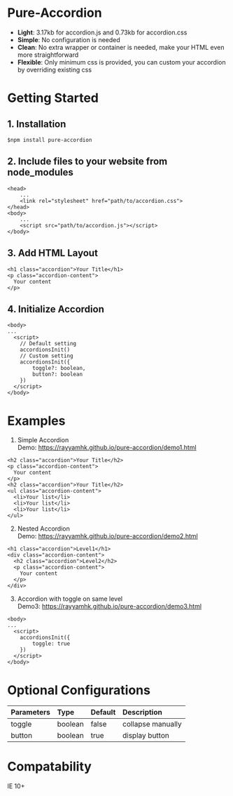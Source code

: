 # Pure-Accordion
- **Light**: 3.17kb for accordion.js and 0.73kb for accordion.css
- **Simple**: No configuration is needed
- **Clean**: No extra wrapper or container is needed, make your HTML even more straightforward
- **Flexible**: Only minimum css is provided, you can custom your accordion by overriding existing css

# Getting Started

## 1. Installation
`$npm install pure-accordion`

## 2. Include files to your website from node_modules
```
<head>
    ...
    <link rel="stylesheet" href="path/to/accordion.css">
</head>
<body>
    ...
    <script src="path/to/accordion.js"></script>
</body>
```
## 3. Add HTML Layout
```
<h1 class="accordion">Your Title</h1>
<p class="accordion-content">
  Your content
</p>
```

## 4. Initialize Accordion
```
<body>
...
  <script>
    // Default setting
    accordionsInit()
    // Custom setting
    accordionsInit({
        toggle?: boolean,
        button?: boolean
    })
  </script>
</body>
```

# Examples
1. Simple Accordion\
Demo: https://rayyamhk.github.io/pure-accordion/demo1.html
```
<h2 class="accordion">Your Title</h2>
<p class="accordion-content">
  Your content
</p>
<h2 class="accordion">Your Title</h2>
<ul class="accordion-content">
  <li>Your list</li>
  <li>Your list</li>
  <li>Your list</li>
</ul>
```
2. Nested Accordion\
Demo: https://rayyamhk.github.io/pure-accordion/demo2.html
```
<h1 class="accordion">Level1</h1>
<div class="accordion-content">
  <h2 class="accordion">Level2</h2>
  <p class="accordion-content">
    Your content
  </p>
</div>
```
3. Accordion with toggle on same level\
Demo3: https://rayyamhk.github.io/pure-accordion/demo3.html
```
<body>
...
  <script>
    accordionsInit({
        toggle: true
    })
  </script>
</body>
```

# Optional Configurations
| Parameters   | Type      | Default | Description      |
|:------------ |:----------|:--------|:-----------------|
| toggle       | boolean   | false   | collapse manually|
| button       | boolean   | true    | display button   |

# Compatability
IE 10+
